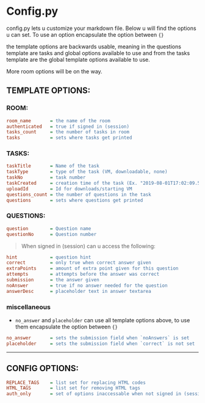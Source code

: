 # Config.py
config.py lets u customize your markdown file.
Below u will find the options u can set.
To use an option encapsulate the option between `{}`

the template options are backwards usable, 
meaning in the questions template are tasks and global options available to use
and from the tasks template are the global template options available to use.

More room options will be on the way.
## TEMPLATE OPTIONS:

### ROOM:
```ini
room_name       = the name of the room
authenticated   = true if signed in (session)
tasks_count     = the number of tasks in room
tasks           = sets where tasks get printed
```
### TASKS:
```ini
taskTitle       = Name of the task
taskType        = type of the task (VM, downloadable, none)
taskNo          = task number
taskCreated     = creation time of the task (Ex. "2019-08-01T17:02:09.503Z")
uploadId        = Id for downloads/starting VM
questions_count = the number of questions in the task
questions       = sets where questions get printed
```
### QUESTIONS:
```ini
question        = Question name
questionNo      = Question number
```
>When signed in (session) can u access the following:
```ini
hint            = question hint
correct         = only true when correct answer given
extraPoints     = amount of extra point given for this question
attempts        = attempts before the answer was correct
submission      = the answer given
noAnswer        = true if no answer needed for the question
answerDesc      = placeholder text in answer textarea
```
### miscellaneous
- `no_answer` and `placeholder` can use all template options above, to use them encapsulate the option between `{}`
```ini
no_answer       = sets the submission field when `noAnswers` is set
placeholder     = sets the submission field when `correct` is not set
```
___
## CONFIG OPTIONS:
```ini
REPLACE_TAGS    = list set for replacing HTML codes
HTML_TAGS       = list set for removing HTML tags
auth_only       = set of options inaccessable when not signed in (session)
```
